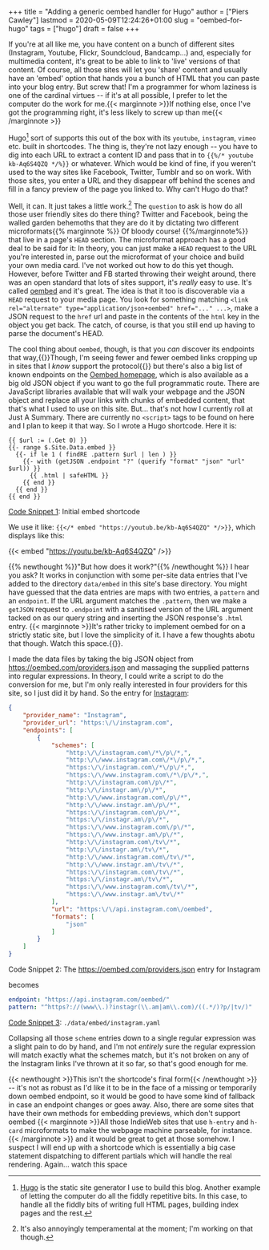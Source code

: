 +++
title = "Adding a generic oembed handler for Hugo"
author = ["Piers Cawley"]
lastmod = 2020-05-09T12:24:26+01:00
slug = "oembed-for-hugo"
tags = ["hugo"]
draft = false
+++

If you're at all like me, you have content on a bunch of different sites (Instagram, Youtube, Flickr, Soundcloud, Bandcamp...) and, especially for multimedia content, it's great to be able to link to 'live' versions of that content. Of course, all those sites will let you 'share' content and usually have an 'embed' option that hands you a bunch of HTML that you can paste into your blog entry. But screw that! I'm a programmer for whom laziness is one of the cardinal virtues -- if it's at all possible, I prefer to let the computer do the work for me.{{< marginnote >}}If nothing else, once I've got the programming right, it's less likely to screw up than me{{< /marginnote >}}

Hugo[^fn:1] sort of supports this out of the box with its `youtube`, `instagram`, `vimeo` etc. built in shortcodes. The thing is, they're not lazy enough -- you have to dig into each URL to extract a content ID and pass that in to `{{%/* youtube kb-Aq6S4QZQ */%}}` or whatever. Which would be kind of fine, if you weren't used to the way sites like Facebook, Twitter, Tumblr and so on work. With those sites, you enter a URL and they disappear off behind the scenes and fill in a fancy preview of the page you linked to. Why can't Hugo do that?

<!--more-->

Well, it can. It just takes a little work.[^fn:2] The `question` to ask is how do all those user friendly sites do there thing? Twitter and Facebook, being the walled garden behemoths that they are do it by dictating two different microformats{{% marginnote %}}
Of bloody course!
{{%/marginnote%}} that live in a page's `HEAD` section. The microformat approach has a good deal to be said for it: In theory, you can just make a `HEAD` request to the URL you're interested in, parse out the microformat of your choice and build your own media card. I've not worked out how to do this yet though. However, before Twitter and FB started throwing their weight around, there was an open standard that lots of sites support, it's _really_ easy to use. It's called [oembed](https://oembed.com/) and it's great. The idea is that it too is discoverable via a `HEAD` request to your media page. You look for something matching `<link rel="alternate" type="application/json+oembed" href="..." ...>`, make a JSON request to the `href` url and paste in the contents of the `html` key in the object you get back. The catch, of course, is that you still end up having to parse the document's HEAD.

The cool thing about `oembed`, though, is that you _can_ discover its endpoints that way,{{<marginnote>}}Though, I'm seeing fewer and fewer oembed links cropping up in sites that I _know_ support the protocol{{</marginnote>}} but there's also a big list of known endpoints on the [Oembed homepage](https://oembed.com/), which is also available as a big old JSON object if you want to go the full programmatic route. There are JavaScript libraries available that will walk your webpage and the JSON object and replace all your links with chunks of embedded content, that that's what I used to use on this site. But... that's not how I currently roll at Just A Summary. There are currently no `<script>` tags to be found on here and I plan to keep it that way. So I wrote a Hugo shortcode. Here it is:

<a id="code-snippet--Initial embed shortcode"></a>
```go-html-template
{{ $url := (.Get 0) }}
{{- range $.Site.Data.embed }}
  {{- if le 1 ( findRE .pattern $url | len ) }}
    {{- with (getJSON .endpoint "?" (querify "format" "json" "url" $url)) }}
      {{ .html | safeHTML }}
    {{ end }}
  {{ end }}
{{ end }}
```

<div class="src-block-caption">
  <span class="src-block-number"><a href="#code-snippet--Initial embed shortcode">Code Snippet 1</a></span>:
  Initial embed shortcode
</div>

We use it like: `{{</* embed "https://youtub.be/kb-Aq6S4QZQ" */>}}`, which displays like this:

{{< embed "https://youtu.be/kb-Aq6S4QZQ" />}}

{{% newthought %}}"But how does it work?"{{% /newthought %}} I hear you ask? It works in conjunction with some per-site data entries that I've added to the directory `data/embed` in this site's base directory. You might have guessed that the data entries are maps with two entries, a `pattern` and an `endpoint`. If the URL argument matches the `.pattern`, then we make a `getJSON` request to `.endpoint` with a sanitised version of the URL argument tacked on as our query string and inserting the JSON response's `.html` entry. {{< marginnote >}}It's rather tricky to implement oembed for on a strictly static site, but I love the simplicity of it. I have a few thoughts abotu that though. Watch this space.{{</marginnote>}}.

I made the data files by taking the big JSON object from https://oembed.com/providers.json and massaging the supplied patterns into regular expressions. In theory, I could write a script to do the conversion for me, but I'm only really interested in four providers for this site, so I just did it by hand. So the entry for [Instagram](https://instagram.com/):

```json
{
    "provider_name": "Instagram",
    "provider_url": "https:\/\/instagram.com",
    "endpoints": [
        {
            "schemes": [
                "http:\/\/instagram.com\/*\/p\/*,",
                "http:\/\/www.instagram.com\/*\/p\/*,",
                "https:\/\/instagram.com\/*\/p\/*,",
                "https:\/\/www.instagram.com\/*\/p\/*,",
                "http:\/\/instagram.com\/p\/*",
                "http:\/\/instagr.am\/p\/*",
                "http:\/\/www.instagram.com\/p\/*",
                "http:\/\/www.instagr.am\/p\/*",
                "https:\/\/instagram.com\/p\/*",
                "https:\/\/instagr.am\/p\/*",
                "https:\/\/www.instagram.com\/p\/*",
                "https:\/\/www.instagr.am\/p\/*",
                "http:\/\/instagram.com\/tv\/*",
                "http:\/\/instagr.am\/tv\/*",
                "http:\/\/www.instagram.com\/tv\/*",
                "http:\/\/www.instagr.am\/tv\/*",
                "https:\/\/instagram.com\/tv\/*",
                "https:\/\/instagr.am\/tv\/*",
                "https:\/\/www.instagram.com\/tv\/*",
                "https:\/\/www.instagr.am\/tv\/*"
            ],
            "url": "https:\/\/api.instagram.com\/oembed",
            "formats": [
                "json"
            ]
        }
    ]
}
```

<div class="src-block-caption">
  <span class="src-block-number">Code Snippet 2</span>:
  The <a href="https://oembed.com/providers.json">https://oembed.com/providers.json</a> entry for Instagram
</div>

becomes

<a id="code-snippet--instagram.yaml"></a>
```yaml
endpoint: "https://api.instagram.com/oembed/"
pattern: "^https?://(www\\.)?instagr(\\.am|am\\.com)/((.*/)?p/|tv/)"
```

<div class="src-block-caption">
  <span class="src-block-number"><a href="#code-snippet--instagram.yaml">Code Snippet 3</a></span>:
  <code>./data/embed/instagram.yaml</code>
</div>

Collapsing all those `scheme` entries down to a single regular expression was a slight pain to do by hand, and I'm not _entirely_ sure the regular expression will match exactly what the schemes match, but it's not broken on any of the Instagram links I've thrown at it so far, so that's good enough for me.

{{< newthought >}}This isn't the shortcode's final form{{< /newthought >}} -- it's not as robust as I'd like it to be in the face of a missing or temporarily down oembed endpoint, so it would be good to have some kind of fallback in case an endpoint changes or goes away. Also, there are some sites that have their own methods for embedding previews, which don't support oembed {{< marginnote >}}All those IndieWeb sites that use `h-entry` and `h-card` microformats to make the webpage machine parseable, for instance.{{< /marginnote >}} and it would be great to get at those somehow. I suspect I will end up with a shortcode which is essentially a big case statement dispatching to different partials which will handle the real rendering. Again... watch this space

[^fn:1]: [Hugo](https://gohugo.io) is the static site generator I use to build this blog. Another example of letting the computer do all the fiddly repetitive bits. In this case, to handle all the fiddly bits of writing full HTML pages, building index pages and the rest.
[^fn:2]: It's also annoyingly temperamental at the moment; I'm working on that though.
